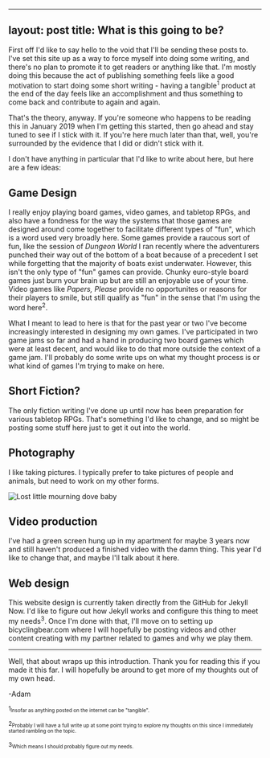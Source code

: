 
---
layout: post
title: What is this going to be?
---

First off I'd like to say hello to the void that I'll be sending these posts to. I've set this site up as a way to force myself into doing some writing, and there's no plan to promote it to get readers or anything like that. I'm mostly doing this because the act of publishing something feels like a good motivation to start doing some short writing - having a tangible<sup>1</sup> product at the end of the day feels like an accomplishment and thus something to come back and contribute to again and again.

That's the theory, anyway. If you're someone who happens to be reading this in January 2019 when I'm getting this started, then go ahead and stay tuned to see if I stick with it. If you're here much later than that, well, you're surrounded by the evidence that I did or didn't stick with it.

I don't have anything in particular that I'd like to write about here, but here are a few ideas:

## Game Design
I really enjoy playing board games, video games, and tabletop RPGs, and also have a fondness for the way the systems that those games are designed around come together to facilitate different types of "fun", which is a word used very broadly here. Some games provide a raucous sort of fun, like the session of *Dungeon World* I ran recently where the adventurers punched their way out of the bottom of a boat because of a precedent I set while forgetting that the majority of boats exist underwater. However, this isn't the only type of "fun" games can provide. Chunky euro-style board games just burn your brain up but are still an enjoyable use of your time. Video games like *Papers, Please* provide no opportunites or reasons for their players to smile, but still qualify as "fun" in the sense that I'm using the word here<sup>2</sup>.

What I meant to lead to here is that for the past year or two I've become increasingly interested in designing my own games. I've participated in two game jams so far and had a hand in producing two board games which were at least decent, and would like to do that more outside the context of a game jam. I'll probably do some write ups on what my thought process is or what kind of games I'm trying to make on here.

## Short Fiction?
The only fiction writing I've done up until now has been preparation for various tabletop RPGs. That's something I'd like to change, and so might be posting some stuff here just to get it out into the world.

## Photography
I like taking pictures. I typically prefer to take pictures of people and animals, but need to work on my other forms. 

![Lost little mourning dove baby](/images/lostdove.png)

## Video production
I've had a green screen hung up in my apartment for maybe 3 years now and still haven't produced a finished video with the damn thing. This year I'd like to change that, and maybe I'll talk about it here. 

## Web design
This website design is currently taken directly from the GitHub for Jekyll Now. I'd like to figure out how Jekyll works and configure this thing to meet my needs<sup>3</sup>. Once I'm done with that, I'll move on to setting up bicyclingbear.com where I will hopefully be posting videos and other content creating with my partner related to games and why we play them.

***

Well, that about wraps up this introduction. Thank you for reading this if you made it this far. I will hopefully be around to get more of my thoughts out of my own head.

-Adam

<sup>1</sup><sup><sub>Insofar as anything posted on the internet can be "tangible".</sub></sup>

<sup>2</sup><sup><sub>Probably I will have a full write up at some point trying to explore my thoughts on this since I immediately started rambling on the topic.</sub></sup>

<sup>3</sup><sup><sub>Which means I should probably figure out my needs.</sub></sup>


